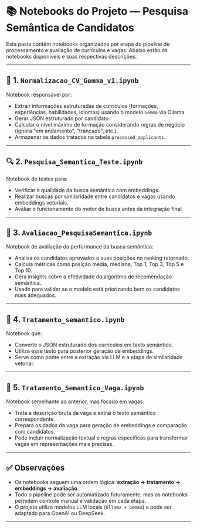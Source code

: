 # 📚 Notebooks do Projeto — Pesquisa Semântica de Candidatos

Esta pasta contém notebooks organizados por etapa do pipeline de processamento e avaliação de currículos e vagas. Abaixo estão os notebooks disponíveis e suas respectivas descrições.

---

## 🧠 1. `Normalizacao_CV_Gemma_v1.ipynb`

Notebook responsável por:

- Extrair informações estruturadas de currículos (formações, experiências, habilidades, idiomas) usando o modelo `Gemma` via Ollama.
- Gerar JSON estruturado por candidato.
- Calcular o nível máximo de formação considerando regras de negócio (ignora "em andamento", "trancado", etc.).
- Armazenar os dados tratados na tabela `processed_applicants`.

---

## 🔍 2. `Pesquisa_Semantica_Teste.ipynb`

Notebook de testes para:

- Verificar a qualidade da busca semântica com embeddings.
- Realizar buscas por similaridade entre candidatos e vagas usando embeddings vetoriais.
- Avaliar o funcionamento do motor de busca antes da integração final.

---

## 🎯 3. `Avaliacao_PesquisaSemantica.ipynb`

Notebook de avaliação da performance da busca semântica:

- Analisa os candidatos aprovados e suas posições no ranking retornado.
- Calcula métricas como posição média, mediana, Top 1, Top 3, Top 5 e Top 10.
- Gera insights sobre a efetividade do algoritmo de recomendação semântica.
- Usado para validar se o modelo está priorizando bem os candidatos mais adequados.

---

## 📄 4. `Tratamento_semantico.ipynb`

Notebook que:

- Converte o JSON estruturado dos currículos em texto semântico.
- Utiliza esse texto para posterior geração de embeddings.
- Serve como ponte entre a extração via LLM e a etapa de similaridade vetorial.

---

## 📄 5. `Tratamento_Semantico_Vaga.ipynb`

Notebook semelhante ao anterior, mas focado em vagas:

- Trata a descrição bruta da vaga e extrai o texto semântico correspondente.
- Prepara os dados da vaga para geração de embeddings e comparação com candidatos.
- Pode incluir normalização textual e regras específicas para transformar vagas em representações mais precisas.

---

## ✅ Observações

- Os notebooks seguem uma ordem lógica: **extração → tratamento → embeddings → avaliação**.
- Todo o pipeline pode ser automatizado futuramente, mas os notebooks permitem controle manual e validação em cada etapa.
- O projeto utiliza modelos LLM locais (`Ollama + Gemma`) e pode ser adaptado para OpenAI ou DeepSeek.

---